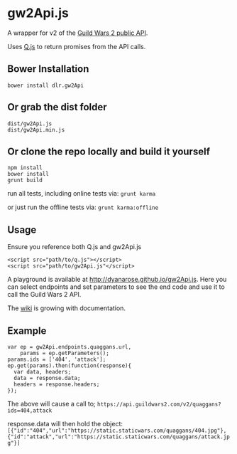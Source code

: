 # gw2Api.js

A wrapper for v2 of the [Guild Wars 2 public API](https://wiki.guildwars2.com/wiki/API:2).

Uses [Q.js](http://documentup.com/kriskowal/q/) to return promises from the API calls.

## Bower Installation
`bower install dlr.gw2Api`

## Or grab the dist folder
```
dist/gw2Api.js
dist/gw2Api.min.js
```
## Or clone the repo locally and build it yourself
```
npm install
bower install
grunt build
```
run all tests, including online tests via:
`grunt karma`

or just run the offline tests via:
`grunt karma:offline`

## Usage

Ensure you reference both Q.js and gw2Api.js
```
<script src="path/to/q.js"></script>
<script src="path/to/gw2Api.js"</script>
```
A playground is available at http://dyanarose.github.io/gw2Api.js. Here you can select endpoints and set parameters to see the end code and use it to call the Guild Wars 2 API.

The [wiki](https://github.com/dyanarose/gw2Api.js/wiki) is growing with documentation.

## Example
```
var ep = gw2Api.endpoints.quaggans.url,
    params = ep.getParameters();
params.ids = ['404', 'attack'];
ep.get(params).then(function(response){
  var data, headers;
  data = response.data;
  headers = response.headers;
});
```

The above will cause a call to;
`https://api.guildwars2.com/v2/quaggans?ids=404,attack`

response.data will then hold the object: `[{"id":"404","url":"https://static.staticwars.com/quaggans/404.jpg"},{"id":"attack","url":"https://static.staticwars.com/quaggans/attack.jpg"}]`
